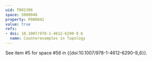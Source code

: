 ```yaml
---
uid: T001396
space: S000048
property: P000042
value: true
refs:
- doi: 10.1007/978-1-4612-6290-9_6
  name: Counterexamples in Topology
---
```


See item #5 for space #56 in {{doi:10.1007/978-1-4612-6290-9_6}}.
